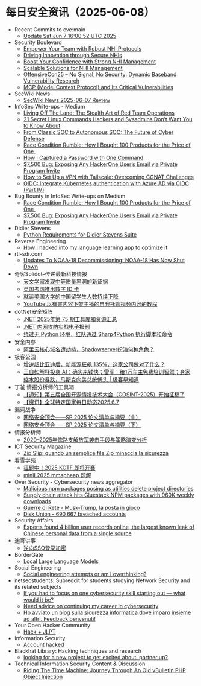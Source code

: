 # 每日安全资讯（2025-06-08）

- Recent Commits to cve:main
  - [Update Sat Jun  7 16:00:52 UTC 2025](https://github.com/trickest/cve/commit/5c2aaf2c81233b5265d0ca1afd10ffa89ddc58ed)
- Security Boulevard
  - [Empower Your Team with Robust NHI Protocols](https://securityboulevard.com/2025/06/empower-your-team-with-robust-nhi-protocols/?utm_source=rss&utm_medium=rss&utm_campaign=empower-your-team-with-robust-nhi-protocols)
  - [Driving Innovation through Secure NHIs](https://securityboulevard.com/2025/06/driving-innovation-through-secure-nhis-2/?utm_source=rss&utm_medium=rss&utm_campaign=driving-innovation-through-secure-nhis-2)
  - [Boost Your Confidence with Strong NHI Management](https://securityboulevard.com/2025/06/boost-your-confidence-with-strong-nhi-management/?utm_source=rss&utm_medium=rss&utm_campaign=boost-your-confidence-with-strong-nhi-management)
  - [Scalable Solutions for NHI Management](https://securityboulevard.com/2025/06/scalable-solutions-for-nhi-management/?utm_source=rss&utm_medium=rss&utm_campaign=scalable-solutions-for-nhi-management)
  - [OffensiveCon25 – No Signal, No Security: Dynamic Baseband Vulnerability Research](https://securityboulevard.com/2025/06/offensivecon25-no-signal-no-security-dynamic-baseband-vulnerability-research/?utm_source=rss&utm_medium=rss&utm_campaign=offensivecon25-no-signal-no-security-dynamic-baseband-vulnerability-research)
  - [MCP (Model Context Protocol) and Its Critical Vulnerabilities](https://securityboulevard.com/2025/06/mcp-model-context-protocol-and-its-critical-vulnerabilities/?utm_source=rss&utm_medium=rss&utm_campaign=mcp-model-context-protocol-and-its-critical-vulnerabilities)
- SecWiki News
  - [SecWiki News 2025-06-07 Review](http://www.sec-wiki.com/?2025-06-07)
- InfoSec Write-ups - Medium
  - [Living Off The Land: The Stealth Art of Red Team Operations](https://infosecwriteups.com/living-off-the-land-the-stealth-art-of-red-team-operations-1d65cf390792?source=rss----7b722bfd1b8d---4)
  - [21 Secret Linux Commands Hackers and Sysadmins Don’t Want You to Know About](https://infosecwriteups.com/21-secret-linux-commands-hackers-and-sysadmins-dont-want-you-to-know-about-b02fa72cc057?source=rss----7b722bfd1b8d---4)
  - [From Classic SOC to Autonomous SOC: The Future of Cyber Defense](https://infosecwriteups.com/from-classic-soc-to-autonomous-soc-the-future-of-cyber-defense-1ada150e86ca?source=rss----7b722bfd1b8d---4)
  - [Race Condition Rumble: How I Bought 100 Products for the Price of One ️️](https://infosecwriteups.com/race-condition-rumble-how-i-bought-100-products-for-the-price-of-one-%EF%B8%8F-%EF%B8%8F-fb73f8477249?source=rss----7b722bfd1b8d---4)
  - [How I Captured a Password with One Command](https://infosecwriteups.com/why-https-matters-capturing-login-information-with-tshark-12d7818a667d?source=rss----7b722bfd1b8d---4)
  - [$7,500 Bug: Exposing Any HackerOne User’s Email via Private Program Invite](https://infosecwriteups.com/7-500-bug-exposing-any-hackerone-users-email-via-private-program-invite-de6fd6b3b6c8?source=rss----7b722bfd1b8d---4)
  - [How to Set Up a VPN with Tailscale: Overcoming CGNAT Challenges](https://infosecwriteups.com/how-to-set-up-a-vpn-with-tailscale-overcoming-cgnat-challenges-0e9c0088ef79?source=rss----7b722bfd1b8d---4)
  - [OIDC: Integrate Kubernetes authentication with Azure AD via OIDC (Part IV)](https://infosecwriteups.com/oidc-integrate-kubernetes-authentication-with-azure-ad-via-oidc-part-iv-69815768cf62?source=rss----7b722bfd1b8d---4)
- Bug Bounty in InfoSec Write-ups on Medium
  - [Race Condition Rumble: How I Bought 100 Products for the Price of One ️️](https://infosecwriteups.com/race-condition-rumble-how-i-bought-100-products-for-the-price-of-one-%EF%B8%8F-%EF%B8%8F-fb73f8477249?source=rss----7b722bfd1b8d--bug_bounty)
  - [$7,500 Bug: Exposing Any HackerOne User’s Email via Private Program Invite](https://infosecwriteups.com/7-500-bug-exposing-any-hackerone-users-email-via-private-program-invite-de6fd6b3b6c8?source=rss----7b722bfd1b8d--bug_bounty)
- Didier Stevens
  - [Python Requirements for Didier Stevens Suite](https://blog.didierstevens.com/2025/06/07/python-requirements-for-didier-stevens-suite/)
- Reverse Engineering
  - [How I hacked into my language learning app to optimize it](https://www.reddit.com/r/ReverseEngineering/comments/1l5vi74/how_i_hacked_into_my_language_learning_app_to/)
- rtl-sdr.com
  - [Updates To NOAA-18 Decommissioning: NOAA-18 Has Now Shut Down](https://www.rtl-sdr.com/updates-to-noaa-18-decommissioning-noaa-18-has-now-shut-down/)
- 奇客Solidot–传递最新科技情报
  - [天文学家发现中等质量黑洞的新证据](https://www.solidot.org/story?sid=81495)
  - [英国考虑推出数字 ID 卡](https://www.solidot.org/story?sid=81494)
  - [就读美国大学的中国留学生人数持续下降](https://www.solidot.org/story?sid=81493)
  - [YouTube 以有害内容下架主播的自我托管视频内容的教程](https://www.solidot.org/story?sid=81492)
- dotNet安全矩阵
  - [.NET 2025年第 75 期工具库和资源汇总](https://mp.weixin.qq.com/s?__biz=MzUyOTc3NTQ5MA==&mid=2247499825&idx=1&sn=5fe0437d6976a8a53098db1e2f5bf603)
  - [.NET 内网攻防实战电子报刊](https://mp.weixin.qq.com/s?__biz=MzUyOTc3NTQ5MA==&mid=2247499825&idx=2&sn=779297d0e91e626002d066c4f83e9a74)
  - [绕过无 Python 环境，红队通过 Sharp4Python 执行脚本和命令](https://mp.weixin.qq.com/s?__biz=MzUyOTc3NTQ5MA==&mid=2247499825&idx=3&sn=574b709a91e7b84fff4b6360cfdeb1a1)
- 安全内参
  - [阿里云核心域名遭劫持，Shadowserver扮演何种角色？](https://mp.weixin.qq.com/s?__biz=MzI4NDY2MDMwMw==&mid=2247514485&idx=1&sn=b79ac979390502df50bea6aa05bdd19b)
- 极客公园
  - [增速超比亚迪后，新能源狂飙 135%，这家公司做对了什么？](https://mp.weixin.qq.com/s?__biz=MTMwNDMwODQ0MQ==&mid=2653080850&idx=1&sn=51035f2a2887fe93bcd390a6fd34b19d)
  - [王自如解释投身 AI：确实来钱快；雷军：给1万车主免费培训智驾；身家缩水股价暴跌，马斯克向美总统低头 | 极客早知道](https://mp.weixin.qq.com/s?__biz=MTMwNDMwODQ0MQ==&mid=2653080841&idx=1&sn=ae72ca3a4c68d2c8a55d8c1303f6b976)
- 丁爸 情报分析师的工具箱
  - [【通知】第五届全国开源情报技术大会（COSINT-2025）开始征稿了](https://mp.weixin.qq.com/s?__biz=MzI2MTE0NTE3Mw==&mid=2651150376&idx=1&sn=722fa32b306120afb32ed25e072065db)
  - [【资讯】全球特定国家每日动态2025.6.7](https://mp.weixin.qq.com/s?__biz=MzI2MTE0NTE3Mw==&mid=2651150376&idx=2&sn=7af89addcc10cf3348c641cf9407aaa6)
- 漏洞战争
  - [网络安全顶会——SP 2025 论文清单与摘要（中）](https://mp.weixin.qq.com/s?__biz=MzU0MzgzNTU0Mw==&mid=2247485970&idx=1&sn=abe8fcc59c58b9e0dbbeba6dccb067c2)
  - [网络安全顶会——SP 2025 论文清单与摘要（下）](https://mp.weixin.qq.com/s?__biz=MzU0MzgzNTU0Mw==&mid=2247485970&idx=2&sn=f3dcab288fcbf3ee09a30065ad6461a5)
- 情报分析师
  - [2020–2025年俾路支解放军袭击手段与策略演变分析](https://mp.weixin.qq.com/s?__biz=MzA3Mjc1MTkwOA==&mid=2650561265&idx=1&sn=402ca8167f5e9a1d47a4ad91c5fe2cf5)
- ICT Security Magazine
  - [Zip Slip: quando un semplice file Zip minaccia la sicurezza](https://www.ictsecuritymagazine.com/articoli/zip-slip-vulnerability/)
- 看雪学苑
  - [征题中！2025 KCTF 即将开赛](https://mp.weixin.qq.com/s?__biz=MjM5NTc2MDYxMw==&mid=2458595412&idx=1&sn=da8305cf1869329da82c3b1b7a7fffd3)
  - [miniL2025 mmapheap 题解](https://mp.weixin.qq.com/s?__biz=MjM5NTc2MDYxMw==&mid=2458595412&idx=2&sn=ec6916b24840bbf9d1ea2cc1a64cd869)
- Over Security - Cybersecurity news aggregator
  - [Malicious npm packages posing as utilities delete project directories](https://www.bleepingcomputer.com/news/security/malicious-npm-packages-posing-as-utilities-delete-project-directories/)
  - [Supply chain attack hits Gluestack NPM packages with 960K weekly downloads](https://www.bleepingcomputer.com/news/security/supply-chain-attack-hits-gluestack-npm-packages-with-960k-weekly-downloads/)
  - [Guerre di Rete - Musk-Trump, la posta in gioco](https://guerredirete.substack.com/p/guerre-di-rete-musk-trump-la-posta)
  - [Disk Union - 690,667 breached accounts](https://haveibeenpwned.com/Breach/DiskUnion)
- Security Affairs
  - [Experts found 4 billion user records online, the largest known leak of Chinese personal data from a single source](https://securityaffairs.com/178744/data-breach/experts-found-4-billion-user-records-online-the-largest-known-leak-of-chinese-personal-data-from-a-single-source.html)
- 迪哥讲事
  - [逆向SSO登录加密](https://mp.weixin.qq.com/s?__biz=MzIzMTIzNTM0MA==&mid=2247497700&idx=1&sn=3f05f2371d864de7b8468d997fcaa5ce)
- BorderGate
  - [Local Large Language Models](https://www.bordergate.co.uk/local-large-language-models/)
- Social Engineering
  - [Social engineering attempts or am I overthinking?](https://www.reddit.com/r/SocialEngineering/comments/1l5wjtb/social_engineering_attempts_or_am_i_overthinking/)
- netsecstudents: Subreddit for students studying Network Security and its related subjects
  - [If you had to focus on one cybersecurity skill starting out — what would it be?](https://www.reddit.com/r/netsecstudents/comments/1l5jrdc/if_you_had_to_focus_on_one_cybersecurity_skill/)
  - [Need advice on continuing my career in cybersecurity](https://www.reddit.com/r/netsecstudents/comments/1l5r7ne/need_advice_on_continuing_my_career_in/)
  - [Ho avviato un blog sulla sicurezza informatica dove imparo insieme ad altri. Feedback benvenuti!](https://www.reddit.com/r/netsecstudents/comments/1l5pazs/ho_avviato_un_blog_sulla_sicurezza_informatica/)
- Your Open Hacker Community
  - [Hack + JLPT](https://www.reddit.com/r/HowToHack/comments/1l5sk16/hack_jlpt/)
- Information Security
  - [Account hacked](https://www.reddit.com/r/Information_Security/comments/1l5g7k2/account_hacked/)
- Blackhat Library: Hacking techniques and research
  - [looking for a new project to get excited about. partner up?](https://www.reddit.com/r/blackhat/comments/1l59qya/looking_for_a_new_project_to_get_excited_about/)
- Technical Information Security Content & Discussion
  - [Riding The Time Machine: Journey Through An Old vBulletin PHP Object Injection](https://www.reddit.com/r/netsec/comments/1l5lj9b/riding_the_time_machine_journey_through_an_old/)
